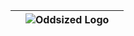 | | ![Oddsized Logo](http://oddsized.com/site/wp-content/uploads/2016/12/oddsized_weblogo2017.png) | |
| :---         |     :---:      |          ---: |
